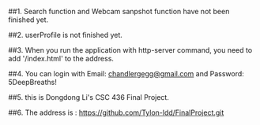 ##1. Search function and Webcam sanpshot function have not been finished yet.

##2. userProfile is not finished yet.

##3. When you run the application with http-server command, you need to add '/index.html' to the address.

##4. You can login with Email: chandlergegg@gmail.com and Password: 5DeepBreaths!

##5. this is Dongdong Li's CSC 436 Final Project.

##6. The address is : https://github.com/Tylon-ldd/FinalProject.git